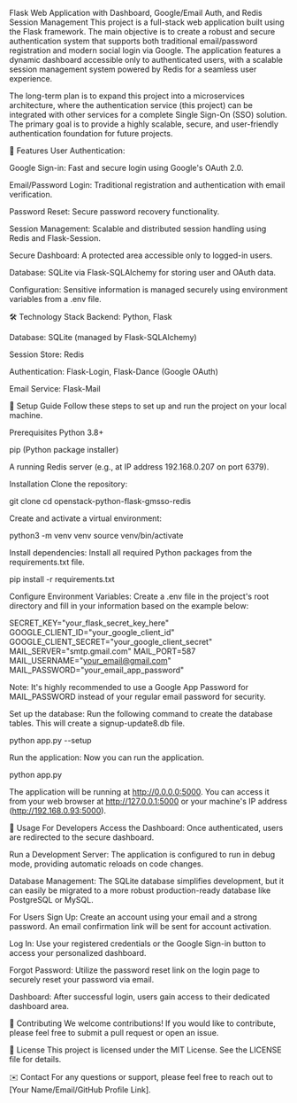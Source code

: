 Flask Web Application with Dashboard, Google/Email Auth, and Redis Session Management
This project is a full-stack web application built using the Flask framework. The main objective is to create a robust and secure authentication system that supports both traditional email/password registration and modern social login via Google. The application features a dynamic dashboard accessible only to authenticated users, with a scalable session management system powered by Redis for a seamless user experience.

The long-term plan is to expand this project into a microservices architecture, where the authentication service (this project) can be integrated with other services for a complete Single Sign-On (SSO) solution. The primary goal is to provide a highly scalable, secure, and user-friendly authentication foundation for future projects.

🌟 Features
User Authentication:

Google Sign-in: Fast and secure login using Google's OAuth 2.0.

Email/Password Login: Traditional registration and authentication with email verification.

Password Reset: Secure password recovery functionality.

Session Management: Scalable and distributed session handling using Redis and Flask-Session.

Secure Dashboard: A protected area accessible only to logged-in users.

Database: SQLite via Flask-SQLAlchemy for storing user and OAuth data.

Configuration: Sensitive information is managed securely using environment variables from a .env file.

🛠️ Technology Stack
Backend: Python, Flask

Database: SQLite (managed by Flask-SQLAlchemy)

Session Store: Redis

Authentication: Flask-Login, Flask-Dance (Google OAuth)

Email Service: Flask-Mail

🚀 Setup Guide
Follow these steps to set up and run the project on your local machine.

Prerequisites
Python 3.8+

pip (Python package installer)

A running Redis server (e.g., at IP address 192.168.0.207 on port 6379).

Installation
Clone the repository:

git clone <YOUR-REPOSITORY-URL>
cd openstack-python-flask-gmsso-redis

Create and activate a virtual environment:

python3 -m venv venv
source venv/bin/activate

Install dependencies:
Install all required Python packages from the requirements.txt file.

pip install -r requirements.txt

Configure Environment Variables:
Create a .env file in the project's root directory and fill in your information based on the example below:

SECRET_KEY="your_flask_secret_key_here"
GOOGLE_CLIENT_ID="your_google_client_id"
GOOGLE_CLIENT_SECRET="your_google_client_secret"
MAIL_SERVER="smtp.gmail.com"
MAIL_PORT=587
MAIL_USERNAME="your_email@gmail.com"
MAIL_PASSWORD="your_email_app_password"

Note: It's highly recommended to use a Google App Password for MAIL_PASSWORD instead of your regular email password for security.

Set up the database:
Run the following command to create the database tables. This will create a signup-update8.db file.

python app.py --setup

Run the application:
Now you can run the application.

python app.py

The application will be running at http://0.0.0.0:5000. You can access it from your web browser at http://127.0.0.1:5000 or your machine's IP address (http://192.168.0.93:5000).

📝 Usage
For Developers
Access the Dashboard: Once authenticated, users are redirected to the secure dashboard.

Run a Development Server: The application is configured to run in debug mode, providing automatic reloads on code changes.

Database Management: The SQLite database simplifies development, but it can easily be migrated to a more robust production-ready database like PostgreSQL or MySQL.

For Users
Sign Up: Create an account using your email and a strong password. An email confirmation link will be sent for account activation.

Log In: Use your registered credentials or the Google Sign-in button to access your personalized dashboard.

Forgot Password: Utilize the password reset link on the login page to securely reset your password via email.

Dashboard: After successful login, users gain access to their dedicated dashboard area.

🤝 Contributing
We welcome contributions! If you would like to contribute, please feel free to submit a pull request or open an issue.

📄 License
This project is licensed under the MIT License. See the LICENSE file for details.

✉️ Contact
For any questions or support, please feel free to reach out to [Your Name/Email/GitHub Profile Link].